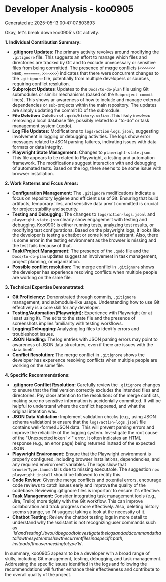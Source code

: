 # Developer Analysis - koo0905
Generated at: 2025-05-13 00:47:07.803693

Okay, let's break down koo0905's Git activity.

**1. Individual Contribution Summary:**

*   **.gitignore Updates:**  The primary activity revolves around modifying the `.gitignore` file.  This suggests an effort to manage which files and directories are tracked by Git and to exclude unnecessary or sensitive files from being committed.  The presence of merge conflicts (`<<<<<<< HEAD`, `=======`, `>>>>>>>`) indicates that there were concurrent changes to the `.gitignore` file, potentially from multiple developers or sources, requiring conflict resolution.
*   **Subproject Updates:** Updates to the `Docs/to-do-plan` file using Git submodules or similar mechanisms (based on the `Subproject commit` lines). This shows an awareness of how to include and manage external dependencies or sub-projects within the main repository.  The updates are simply updating the commit ID of the submodule.
*   **File Deletion:**  Deletion of `.qodo/history.sqlite`.  This likely involves removing a local database file, possibly related to a "to-do" or task management system (.qodo).
*   **Log File Updates:**  Modifications to `logs/action-logs.jsonl`, suggesting involvement in logging or debugging activities.  The logs show error messages related to JSON parsing failures, indicating issues with data formats or data integrity.
*   **Playwright State Management:**  Changes to `playwright-state.json`. This file appears to be related to Playwright, a testing and automation framework.  The modifications suggest interaction with and debugging of automated tests. Based on the log, there seems to be some issue with browser installation.

**2. Work Patterns and Focus Areas:**

*   **Configuration Management:**  The `.gitignore` modifications indicate a focus on repository hygiene and efficient use of Git.  Ensuring that build artifacts, temporary files, and sensitive data aren't committed is crucial for project stability and security.
*   **Testing and Debugging:**  The changes to `logs/action-logs.jsonl` and `playwright-state.json` clearly show engagement with testing and debugging. Koo0905 is either running tests, analyzing test results, or modifying test configurations. Based on the playwright logs, it looks like the developer is testing a chatbot or some kind of assistant. Also, there is some error in the testing environment as the browser is missing and the test fails because of that.
*   **Task/Project Management:** The presence of the `.qodo` file and the `Docs/to-do-plan` updates suggest an involvement in task management, project planning, or organization.
*   **Possible conflict resolution:** The merge conflict in `.gitignore` shows the developer has experience resolving conflicts when multiple people are working on the same file.

**3. Technical Expertise Demonstrated:**

*   **Git Proficiency:** Demonstrated through commits, `.gitignore` management, and submodule-like usage.  Understanding how to use Git effectively is a core skill for any developer.
*   **Testing/Automation (Playwright):** Experience with Playwright (or at least using it).  The edits to the state file and the presence of screenshots implies familiarity with testing workflows.
*   **Logging/Debugging:**  Analyzing log files to identify errors and troubleshoot issues.
*   **JSON Handling:**  The log entries with JSON parsing errors may point to awareness of JSON data structures, even if there are issues with the data itself.
*   **Conflict Resolution:**  The merge conflict in `.gitignore` shows the developer has experience resolving conflicts when multiple people are working on the same file.

**4. Specific Recommendations:**

*   **.gitignore Conflict Resolution:** Carefully review the `.gitignore` changes to ensure that the final version correctly excludes the intended files and directories.  Pay close attention to the resolutions of the merge conflicts, making sure no sensitive information is accidentally committed. It will be helpful to understand where the conflict happened, and what the original intention was.
*   **JSON Data Validation:** Implement validation checks (e.g., using JSON schema validation) to ensure that the `logs/action-logs.jsonl` file contains well-formed JSON data.  This will prevent parsing errors and improve the reliability of the logging system.  Investigate the root cause of the "Unexpected token '<'" error.  It often indicates an HTML response (e.g., an error page) being returned instead of the expected JSON.
*   **Playwright Environment:** Ensure that the Playwright environment is properly configured, including browser installations, dependencies, and any required environment variables. The logs show that `browserType.launch` fails due to missing executable.  The suggestion `npx playwright install` should be followed to rectify this.
*   **Code Review:**  Given the merge conflicts and potential errors, encourage code reviews to catch issues early and improve the quality of the codebase. Reviewing .gitignore files is important to ensure it's effective.
*   **Task Management:** Consider integrating task management tools (e.g., Jira, Trello) more tightly with the Git workflow. This can improve collaboration and track progress more effectively. Also, deleting history seems strange, so I'd suggest taking a look at the necessity of it.
*   **Chatbot Testing:** Review the chatbot testing logs in more detail to understand why the assistant is not recognizing user commands such as '$ls' and 'testing'. It would be good to investigate the logs and add commands that allow the system to show the current files in a specific path, instead of the user needing to type '$ls'.

In summary, koo0905 appears to be a developer with a broad range of skills, including Git management, testing, debugging, and task management. Addressing the specific issues identified in the logs and following the recommendations will further enhance their effectiveness and contribute to the overall quality of the project.

